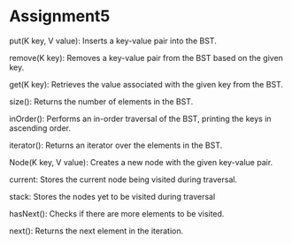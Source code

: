 # Assignment5
put(K key, V value): Inserts a key-value pair into the BST.

remove(K key): Removes a key-value pair from the BST based on the given key.

get(K key): Retrieves the value associated with the given key from the BST.

size(): Returns the number of elements in the BST.

inOrder(): Performs an in-order traversal of the BST, printing the keys in ascending order.

iterator(): Returns an iterator over the elements in the BST.

Node(K key, V value): Creates a new node with the given key-value pair.

current: Stores the current node being visited during traversal.

stack: Stores the nodes yet to be visited during traversal

hasNext(): Checks if there are more elements to be visited.

next(): Returns the next element in the iteration.
